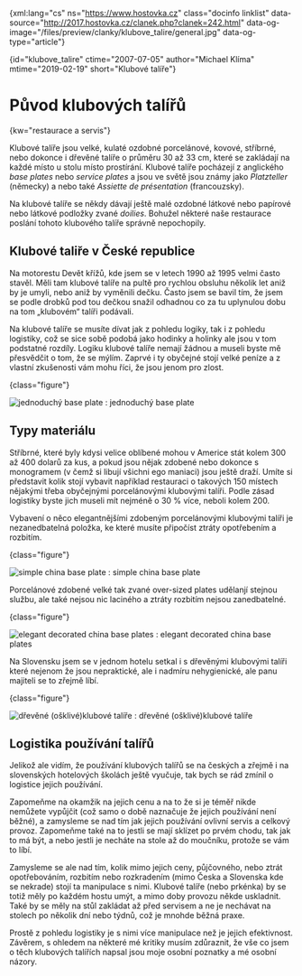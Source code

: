 
{xml:lang="cs" ns="https://www.hostovka.cz" class="docinfo linklist" data-source="http://2017.hostovka.cz/clanek.php?clanek=242.html" data-og-image="/files/preview/clanky/klubove_talire/general.jpg" data-og-type="article"}

{id="klubove\_talire" ctime="2007-07-05" author="Michael Klíma" mtime="2019-02-19" short="Klubové talíře"}

# Původ klubových talířů

{kw="restaurace a servis"}

Klubové talíře jsou velké, kulaté ozdobné porcelánové, kovové, stříbrné, nebo dokonce i dřevěné talíře o průměru 30 až 33 cm, které se zakládají na každé místo u stolu místo prostírání. Klubové talíře pocházejí z anglického _base plates_ nebo _service plates_ a jsou ve světě jsou známy jako _Platzteller_ (německy) a nebo také _Assiette de présentation_ (francouzsky).

Na klubové talíře se někdy dávají ještě malé ozdobné látkové nebo papírové nebo látkové podložky zvané _doilies_. Bohužel některé naše restaurace poslání tohoto klubového talíře správně nepochopily.

## Klubové taliře v České republice

Na motorestu Devět křížů, kde jsem se v letech 1990 až 1995 velmi často stavěl. Měli tam klubové talíře na pultě pro rychlou obsluhu několik let aniž by je umyli, nebo aniž by vyměnili dečku. Často jsem se bavil tím, že jsem se podle drobků pod tou dečkou snažil odhadnou co za tu uplynulou dobu na tom „klubovém“ talíři podávali.

Na klubové talíře se musíte dívat jak z pohledu logiky, tak i z pohledu logistiky, což se sice sobě podobá jako hodinky a holinky ale jsou v tom podstatné rozdíly. Logiku klubové talíře nemají žádnou a museli byste mě přesvědčit o tom, že se mýlím. Zaprvé i ty obyčejné stojí velké peníze a z vlastní zkušenosti vám mohu říci, že jsou jenom pro zlost.

{class="figure"}

![jednoduchý base plate][1] 
:   jednoduchý base plate

## Typy materiálu

Stříbrné, které byly kdysi velice oblíbené mohou v Americe stát kolem 300 až 400 dolarů za kus, a pokud jsou nějak zdobené nebo dokonce s monogramem (v čemž si libují všichni ego maniaci) jsou ještě draží. Umíte si představit kolik stojí vybavit například restauraci o takových 150 místech nějakými třeba obyčejnými porcelánovými klubovými talíři. Podle zásad logistiky byste jich museli mít nejméně o 30 % více, neboli kolem 200.

Vybavení o něco elegantnějšími zdobeným porcelánovými klubovými talíři je nezanedbatelná položka, ke které musíte připočíst ztráty opotřebením a rozbitím.

{class="figure"}

![simple china base plate][2] 
:   simple china base plate

Porcelánové zdobené velké tak zvané over-sized plates udělanjí stejnou službu, ale také nejsou nic laciného a ztráty rozbitím nejsou zanedbatelné.

{class="figure"}

![elegant decorated china base plates][4] 
:   elegant decorated china base plates

Na Slovensku jsem se v jednom hotelu setkal i s dřevěnými klubovými talíři které nejenom že jsou nepraktické, ale i nadmíru nehygienické, ale panu majiteli se to zřejmě líbí.

{class="figure"}

![dřevěné (ošklivé)klubové talíře][5] 
:   dřevěné (ošklivé)klubové talíře

## Logistika používání talířů

Jelikož ale vidím, že používání klubových talířů se na českých a zřejmě i na slovenských hotelových školách ještě vyučuje, tak bych se rád zmínil o logistice jejich používání.

Zapomeňme na okamžik na jejich cenu a na to že si je téměř nikde nemůžete vypůjčit (což samo o době naznačuje že jejich používání není běžné), a zamysleme se nad tím jak jejich používání ovlivní servis a celkový provoz. Zapomeňme také na to jestli se mají sklízet po prvém chodu, tak jak to má být, a nebo jestli je necháte na stole až do moučníku, protože se vám to líbí.

Zamysleme se ale nad tím, kolik mimo jejich ceny, půjčovného, nebo ztrát opotřebováním, rozbitím nebo rozkradením (mimo Česka a Slovenska kde se nekrade) stojí ta manipulace s nimi. Klubové talíře (nebo prkénka) by se totiž měly po každém hostu umýt, a mimo doby provozu někde uskladnit. Také by se měly na stůl zakládat až před servisem a ne je nechávat na stolech po několik dní nebo týdnů, což je mnohde běžná praxe.

Prostě z pohledu logistiky je s nimi více manipulace než je jejich efektivnost. Závěrem, s ohledem na některé mé kritiky musím zdůraznit, že vše co jsem o těch klubových talířích napsal jsou moje osobní poznatky a mé osobní názory.

 [1]: http://2017.hostovka.cz/soubor/05-07-07-2.JPG
 [2]: http://2017.hostovka.cz/soubor/05-07-07-3.JPG
 [3]: http://2017.hostovka.cz/soubor/05-07-07-4.JPG
 [4]: http://2017.hostovka.cz/soubor/05-07-07-5.JPG
 [5]: http://2017.hostovka.cz/soubor/05-07-07-6.JPG

